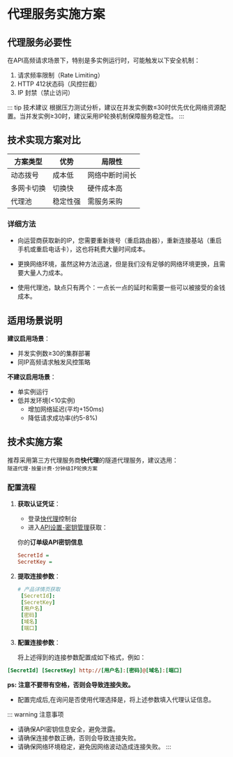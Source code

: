 # 代理服务实施方案

## 代理服务必要性

在API高频请求场景下，特别是多实例运行时，可能触发以下安全机制：

1. 请求频率限制（Rate Limiting）
2. HTTP 412状态码（风控拦截）
3. IP 封禁（禁止访问）

::: tip 技术建议
根据压力测试分析，建议在并发实例数≤30时优先优化网络资源配置。当并发实例≥30时，建议采用IP轮换机制保障服务稳定性。
:::

## 技术实现方案对比

| 方案类型      | 优势         | 局限性               |
|---------------|--------------|----------------------|
| 动态拨号      | 成本低       | 网络中断时间长       |
| 多网卡切换    | 切换快       | 硬件成本高           |
| 代理池        | 稳定性强     | 需服务采购           |

### 详细方法

- 向运营商获取新的IP，您需要重新拨号（重启路由器），重新连接基站（重启手机或重启电话卡），这也将耗费大量时间成本。

- 更换网络环境，虽然这种方法迅速，但是我们没有足够的网络环境更换，且需要大量人力成本。

- 使用代理池，缺点只有两个：一点长一点的延时和需要一些可以被接受的金钱成本。

## 适用场景说明

**建议启用场景**：
- 并发实例数≥30的集群部署
- 同IP高频请求触发风控策略

**不建议启用场景**：
- 单实例运行
- 低并发环境(<10实例)
  - 增加网络延迟(平均+150ms)
  - 降低请求成功率(约5-8%)

## 技术实施方案

推荐采用第三方代理服务商**快代理**的隧道代理服务，建议选用：  
`隧道代理·按量计费·分钟级IP轮换方案`

### 配置流程

1. **获取认证凭证**：
   - 登录[快代理](https://www.kuaidaili.com/)控制台
   - 进入[API设置-密钥管理](https://www.kuaidaili.com/uc/api/secret/)获取：

   你的**订单级API密钥信息**

     ```ini
     SecretId = 
     SecretKey = 
     ```

2. **提取连接参数**：
   ```yaml
   # 产品详情页获取
    [SecretId]:
    [SecretKey]
    [用户名] 
    [密码] 
    [域名] 
    [端口] 

3.  **配置连接参数**：

    将上述得到的连接参数配置成如下格式，例如：
```ini
[SecretId] [SecretKey] http://[用户名]:[密码]@[域名]:[端口]
```
**ps: 注意不要带有空格，否则会导致连接失败。**

- 配置完成后,在询问是否使用代理选择是，将上述参数填入代理认证信息。

::: warning 注意事项
- 请确保API密钥信息安全，避免泄露。
- 请确保连接参数正确，否则会导致连接失败。
- 请确保网络环境稳定，避免因网络波动造成连接失败。
:::
